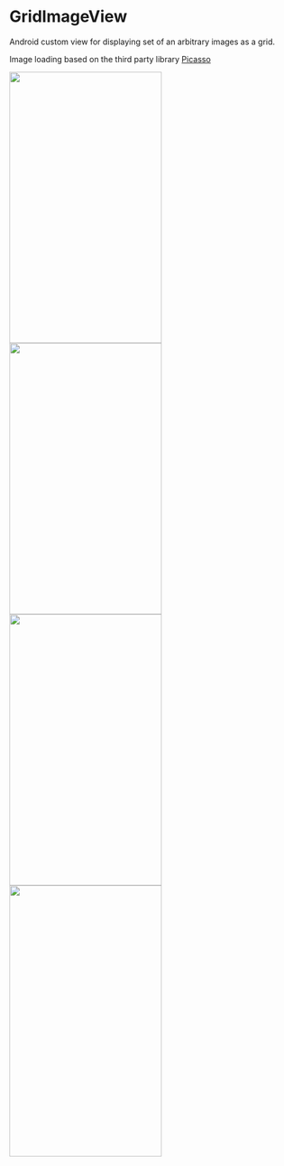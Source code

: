 # GridImageView
Android custom view for displaying set of an arbitrary images as a grid.

Image loading based on the third party library [Picasso](http://square.github.io/picasso/)

<img src="https://github.com/amagda/GridImageView/blob/master/screenshots/1img.png" width="270" height="480">
<img src="https://github.com/amagda/GridImageView/blob/master/screenshots/2img.png" width="270" height="480">

<img src="https://github.com/amagda/GridImageView/blob/master/screenshots/3img.png" width="270" height="480">
<img src="https://github.com/amagda/GridImageView/blob/master/screenshots/4img.png" width="270" height="480">
